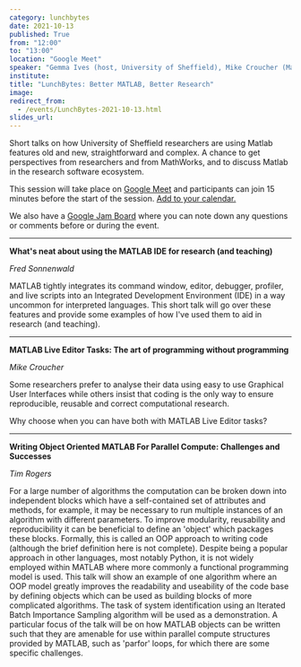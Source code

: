 ```yaml
---
category: lunchbytes
date: 2021-10-13
published: True
from: "12:00"
to: "13:00"
location: "Google Meet"
speaker: "Gemma Ives (host, University of Sheffield), Mike Croucher (Mathworks), Tim Rogers (University of Sheffield), Fred Sonnenwald (University of Sheffield)"
institute:
title: "LunchBytes: Better MATLAB, Better Research"
image:
redirect_from:
  - /events/LunchBytes-2021-10-13.html
slides_url:
---
```


Short talks on how University of Sheffield researchers are using Matlab features old and new, straightforward and complex. A chance to get perspectives from researchers and from MathWorks, and to discuss Matlab in the research software ecosystem.

This session will take place on [Google Meet](https://meet.google.com/jde-tgwa-hru) and participants can join 15 minutes before the start of the session. [Add to your calendar.](https://calendar.google.com/event?action=TEMPLATE&tmeid=NTUwZDlwdDlubTc1bGg1OG1oYzRrOXJ1b3Ugci5kLnR1cm5lckBzaGVmZmllbGQuYWMudWs&tmsrc=r.d.turner%40sheffield.ac.uk)

We also have a [Google Jam Board](https://jamboard.google.com/d/1O9NVU0p3zU9yStNghyPlT7prWxa0A_mPMCSHJYVFj6U) where you can note down any questions or comments before or during the event.

---

**What's neat about using the MATLAB IDE for research (and teaching)**

*Fred Sonnenwald*

MATLAB tightly integrates its command window, editor, debugger, profiler, and live scripts into an Integrated Development Environment (IDE) in a way uncommon for interpreted languages. This short talk will go over these features and provide some examples of how I've used them to aid in research (and teaching).

---

**MATLAB Live Editor Tasks: The art of programming without programming**

*Mike Croucher*

Some researchers prefer to analyse their data using easy to use Graphical User Interfaces while others insist that coding is the only way to ensure reproducible, reusable and correct computational research.

Why choose when you can have both with MATLAB Live Editor tasks?  

---

**Writing Object Oriented MATLAB For Parallel Compute: Challenges and Successes**

*Tim Rogers*

For a large number of algorithms the computation can be broken down into independent blocks which have a self-contained set of attributes and methods, for example, it may be necessary to run multiple instances of an algorithm with different parameters. To improve modularity, reusability and reproducibility it can be beneficial to define an 'object' which packages these blocks. Formally, this is called an OOP approach to writing code (although the brief definition here is not complete). Despite being a popular approach in other languages, most notably Python, it is not widely employed within MATLAB where more commonly a functional programming model is used. This talk will show an example of one algorithm where an OOP model greatly improves the readability and useability of the code base by defining objects which can be used as building blocks of more complicated algorithms. The task of system identification using an Iterated Batch Importance Sampling algorithm will be used as a demonstration. A particular focus of the talk will be on how MATLAB objects can be written such that they are amenable for use within parallel compute structures provided by MATLAB, such as 'parfor' loops, for which there are some specific challenges.

